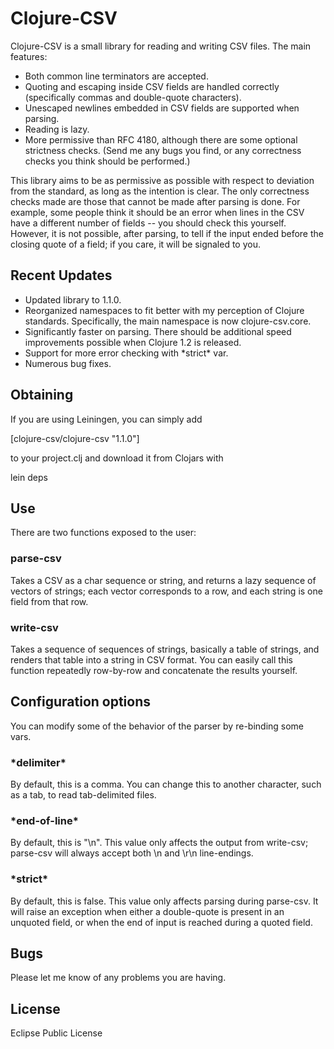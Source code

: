 Clojure-CSV
===========
Clojure-CSV is a small library for reading and writing CSV files. The main 
features: 

* Both common line terminators are accepted. 
* Quoting and escaping inside CSV fields are handled correctly (specifically 
  commas and double-quote characters). 
* Unescaped newlines embedded in CSV fields are supported when 
  parsing. 
* Reading is lazy.
* More permissive than RFC 4180, although there are some optional strictness
  checks. (Send me any bugs you find, or any correctness checks you think
  should be performed.)

This library aims to be as permissive as possible with respect to deviation
from the standard, as long as the intention is clear. The only correctness
checks made are those that cannot be made after parsing is done. For example,
some people think it should be an error when lines in the CSV have a
different number of fields -- you should check this yourself. However, it is
not possible, after parsing, to tell if the input ended before the closing
quote of a field; if you care, it will be signaled to you.

Recent Updates
--------------

* Updated library to 1.1.0.
* Reorganized namespaces to fit better with my perception of Clojure standards.
  Specifically, the main namespace is now clojure-csv.core.
* Significantly faster on parsing. There should be additional speed
  improvements possible when Clojure 1.2 is released.
* Support for more error checking with \*strict\* var.
* Numerous bug fixes.

Obtaining
---------
If you are using Leiningen, you can simply add 

[clojure-csv/clojure-csv "1.1.0"]

to your project.clj and download it from Clojars with

lein deps

Use
---
There are two functions exposed to the user: 

### parse-csv
Takes a CSV as a char sequence or string, and returns a lazy sequence of 
vectors of strings; each vector corresponds to a row, and each string is 
one field from that row. 

### write-csv
Takes a sequence of sequences of strings, basically a table of strings, 
and renders that table into a string in CSV format. You can easily
call this function repeatedly row-by-row and concatenate the results yourself. 

Configuration options
---------------------
You can modify some of the behavior of the parser by re-binding some vars. 

### \*delimiter\* 
By default, this is a comma. You can change this to another character, such as
a tab, to read tab-delimited files. 

### \*end-of-line\*
By default, this is "\n". This value only affects the output from write-csv;
parse-csv will always accept both \n and \r\n line-endings. 

### \*strict\*
By default, this is false. This value only affects parsing during parse-csv.
It will raise an exception when either a double-quote is present in an
unquoted field, or when the end of input is reached during a quoted field.

Bugs
----
Please let me know of any problems you are having.

License
--------
Eclipse Public License 
